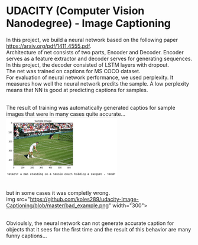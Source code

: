 # UDACITY (Computer Vision Nanodegree) - Image Captioning

 In this project, we build a neural network based on the following paper https://arxiv.org/pdf/1411.4555.pdf. 
 <br>Architecture of net consists of two parts, Encoder and Decoder. Encoder serves as a feature extractor and decoder serves for generating sequences. In this project, the decoder consisted of LSTM layers with dropout.
 <br>The net was trained on captions for MS COCO dataset.
 <br>For evaluation of neural network performance, we used perplexity. It measures how well the neural network predits the sample. A low perplexity means that NN is good at predicting captions for samples.
 
 <br>The result of training was automatically generated captios for sample images that were in many cases quite accurate...<br>
<img src="https://github.com/koles289/udacity-Image-Captioning/blob/master/Good_example.png" width="300">
 
 <br>but in some cases it was completly wrong.<br>
img src="https://github.com/koles289/udacity-Image-Captioning/blob/master/bad_example.png" width="300">

<br>Obvioulsly, the neural network can not generate accurate caption for objects that it sees for the first time and the result of this behavior are many funny captions...
